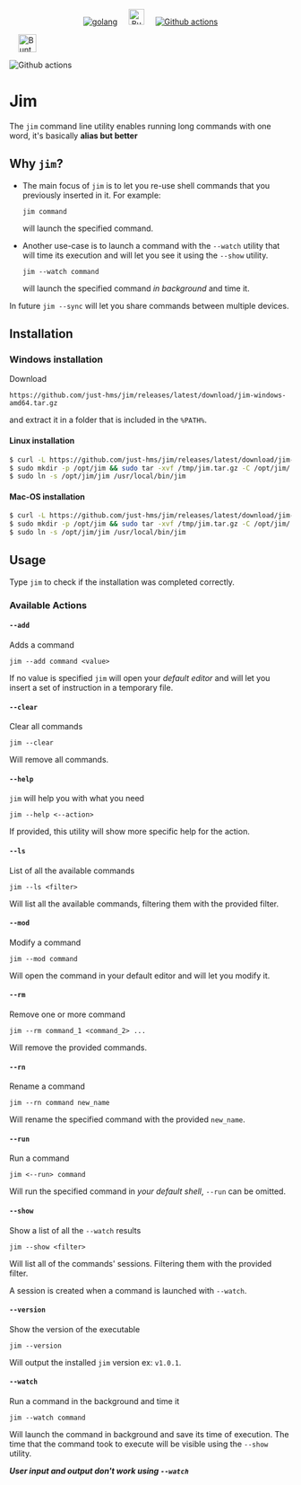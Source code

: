 <p align="center">
<a href="https://go.dev"><img src="https://img.shields.io/badge/Go-00ADD8?style=for-the-badge&logo=go&logoColor=white" alt="golang"></a>
<a style="margin:0px 1rem;"href="https://github.com/tidwall/buntdb"><img style="height:28px;" src="https://github.com/tidwall/buntdb/raw/master/logo.png" alt="Bunt DB"></a>
<a href="https://github.com/features/actions"><img src="https://img.shields.io/badge/GitHub_Actions-2088FF?style=for-the-badge&logo=github-actions&logoColor=white" alt="Github actions"></a>
</p>

<a href="https://github.com/tidwall/buntdb">
<img style="margin:0px 1rem;height:2rem;" src="https://github.com/tidwall/buntdb/raw/master/logo.png
" alt="Bunt DB">
</a>

<p><img src="https://img.shields.io/badge/GitHub_Actions-2088FF?style=for-the-badge&logo=github-actions&logoColor=white
" alt="Github actions"></p>

</div>


	
# Jim

The `jim` command line utility enables running long commands with one word, it's basically __alias but better__

## Why `jim`?

- The main focus of `jim` is to let you re-use shell commands that you previously inserted in it. For example:

	```
	jim command
	```

	will launch the specified command.

- Another use-case is to launch a command with the `--watch` utility that will time its execution and will let you see it using the `--show` utility. 

	```
	jim --watch command
	```

	will launch the specified command *in background* and time it.

In future `jim --sync` will let you share commands between multiple devices.

## Installation
### Windows installation

Download 

```
https://github.com/just-hms/jim/releases/latest/download/jim-windows-amd64.tar.gz 
```

and extract it in a folder that is included in the `%PATH%`.


#### Linux installation

```sh
$ curl -L https://github.com/just-hms/jim/releases/latest/download/jim-linux-amd64.tar.gz > /tmp/jim.tar.gz
$ sudo mkdir -p /opt/jim && sudo tar -xvf /tmp/jim.tar.gz -C /opt/jim/
$ sudo ln -s /opt/jim/jim /usr/local/bin/jim
```

#### Mac-OS installation

```sh
$ curl -L https://github.com/just-hms/jim/releases/latest/download/jim-darwin-amd64.tar.gz > /tmp/jim.tar.gz
$ sudo mkdir -p /opt/jim && sudo tar -xvf /tmp/jim.tar.gz -C /opt/jim/
$ sudo ln -s /opt/jim/jim /usr/local/bin/jim
```

## Usage

Type `jim` to check if the installation was completed correctly.

### Available Actions

#### `--add`

Adds a command

```
jim --add command <value>
```

If no value is specified `jim` will open your *default editor* and will let you insert a set of instruction in a temporary file.

#### `--clear`

Clear all commands

```
jim --clear
```

Will remove all commands.

#### `--help`

`jim` will help you with what you need

```
jim --help <--action>
```

If provided, this utility will show more specific help for the action.

#### `--ls`

List of all the available commands

```
jim --ls <filter>
```

Will list all the available commands, filtering them with the provided filter.

#### `--mod`

Modify a command 

```
jim --mod command
```

Will open the command in your default editor and will let you modify it.

#### `--rm`

Remove one or more command 

```
jim --rm command_1 <command_2> ...
```

Will remove the provided commands.

#### `--rn`

Rename a command

```
jim --rn command new_name
```

Will rename the specified command with the provided `new_name`.

#### `--run`

Run a command

```
jim <--run> command
```

Will run the specified command in *your default shell*, `--run` can be omitted.

#### `--show`

Show a list of all the `--watch` results

```
jim --show <filter>
```

Will list all of the commands' sessions. Filtering them with the provided filter.

A session is created when a command is launched with `--watch`.

#### `--version`

Show the version of the executable

```
jim --version
```

Will output the installed `jim` version ex: `v1.0.1`.

#### `--watch`

Run a command in the background and time it

```
jim --watch command
```

Will launch the command in background and save its time of execution. The time that the command took to execute will be visible using the `--show` utility.

__*User input and output don't work using `--watch`*__
